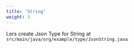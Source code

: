 ```yaml
---
title: 'String'
weight: 3
---
```


Lers create Json Type for String at `src/main/java/org/example/type/JsonString.java`

```java

```
